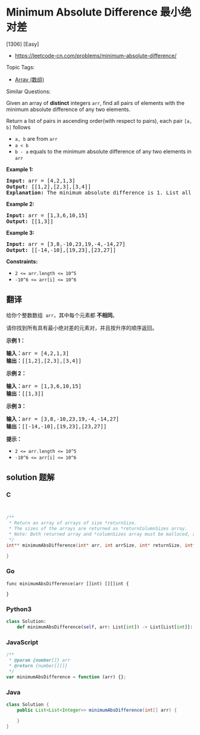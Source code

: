 # Minimum Absolute Difference 最小绝对差

[1306] [Easy]

- https://leetcode-cn.com/problems/minimum-absolute-difference/

Topic Tags:

- [Array (数组)](https://leetcode-cn.com/tag/array/)

Similar Questions:

Given an array of **distinct** integers `arr`, find all pairs of elements with the minimum absolute difference of any two elements.

Return a list of pairs in ascending order(with respect to pairs), each pair `[a, b]` follows

- `a, b` are from `arr`
- `a < b`
- `b - a` equals to the minimum absolute difference of any two elements in `arr`

**Example 1:**

<pre><strong>Input:</strong> arr = [4,2,1,3]
<strong>Output:</strong> [[1,2],[2,3],[3,4]]
<strong>Explanation: </strong>The minimum absolute difference is 1. List all pairs with difference equal to 1 in ascending order.</pre>

**Example 2:**

<pre><strong>Input:</strong> arr = [1,3,6,10,15]
<strong>Output:</strong> [[1,3]]
</pre>

**Example 3:**

<pre><strong>Input:</strong> arr = [3,8,-10,23,19,-4,-14,27]
<strong>Output:</strong> [[-14,-10],[19,23],[23,27]]
</pre>

**Constraints:**

- `2 <= arr.length <= 10^5`
- `-10^6 <= arr[i] <= 10^6`

## 翻译

给你个整数数组  `arr`，其中每个元素都 **不相同**。

请你找到所有具有最小绝对差的元素对，并且按升序的顺序返回。

**示例 1：**

<pre><strong>输入：</strong>arr = [4,2,1,3]
<strong>输出：</strong>[[1,2],[2,3],[3,4]]
</pre>

**示例 2：**

<pre><strong>输入：</strong>arr = [1,3,6,10,15]
<strong>输出：</strong>[[1,3]]
</pre>

**示例 3：**

<pre><strong>输入：</strong>arr = [3,8,-10,23,19,-4,-14,27]
<strong>输出：</strong>[[-14,-10],[19,23],[23,27]]
</pre>

**提示：**

- `2 <= arr.length <= 10^5`
- `-10^6 <= arr[i] <= 10^6`

## solution 题解

### C

```c


/**
 * Return an array of arrays of size *returnSize.
 * The sizes of the arrays are returned as *returnColumnSizes array.
 * Note: Both returned array and *columnSizes array must be malloced, assume caller calls free().
 */
int** minimumAbsDifference(int* arr, int arrSize, int* returnSize, int** returnColumnSizes){

}


```

### Go

```golang
func minimumAbsDifference(arr []int) [][]int {

}
```

### Python3

```python
class Solution:
    def minimumAbsDifference(self, arr: List[int]) -> List[List[int]]:

```

### JavaScript

```javascript
/**
 * @param {number[]} arr
 * @return {number[][]}
 */
var minimumAbsDifference = function (arr) {};
```

### Java

```java
class Solution {
    public List<List<Integer>> minimumAbsDifference(int[] arr) {

    }
}
```
